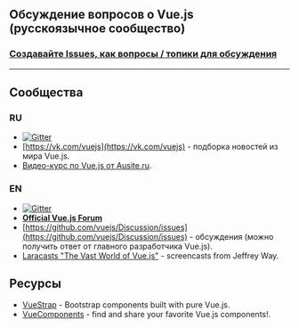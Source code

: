 ## Обсуждение вопросов о Vue.js (русскоязычное сообщество)

### [Создавайте Issues, как вопросы / топики для обсуждения](https://github.com/vuejs-ru/Discussion/issues)

---

## Сообщества

### RU
* [![Gitter](https://badges.gitter.im/Join%20Chat.svg)](https://gitter.im/vuejs-ru/Discussion)
* [https://vk.com/vuejs](https://vk.com/vuejs) - подборка новостей из мира Vue.js.
* [Видео-курс по Vue.js от Ausite.ru](https://www.youtube.com/watch?v=O9p4dRBRSXE&list=PLEyOhcqU3T9VL6wathF8CoHnHGvUAdzq6).

### EN
* [![Gitter](https://badges.gitter.im/Join%20Chat.svg)](https://gitter.im/yyx990803/vue)
* [**Official Vue.js Forum**](http://forum.vuejs.org/)
* [https://github.com/vuejs/Discussion/issues](https://github.com/vuejs/Discussion/issues) - обсуждения (можно получить ответ от главного разработчика Vue.js).
* [Laracasts "The Vast World of Vue.js"](https://laracasts.com/series/learning-vuejs) - screencasts from Jeffrey Way.
 

## Ресурсы

* [VueStrap](http://yuche.github.io/vue-strap/) - Bootstrap components built with pure Vue.js.
* [VueComponents](http://vuecomponents.com/) - find and share your favorite Vue.js components!.
